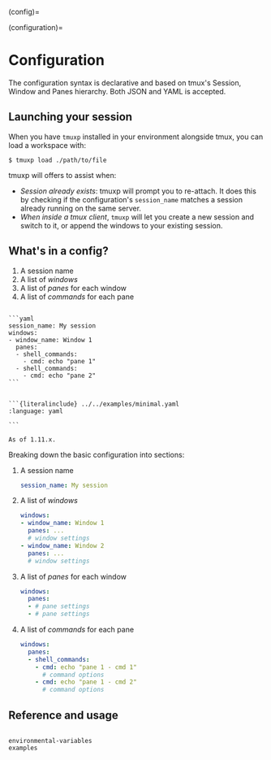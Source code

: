 (config)=

(configuration)=

# Configuration

The configuration syntax is declarative and based on tmux's Session, Window and
Panes hierarchy. Both JSON and YAML is accepted.

## Launching your session

When you have `tmuxp` installed in your environment alongside tmux, you can load
a workspace with:

```console
$ tmuxp load ./path/to/file
```

tmuxp will offers to assist when:

- _Session already exists_: tmuxp will prompt you to re-attach. It does this
  by checking if the configuration's `session_name` matches a session already
  running on the same server.
- _When inside a tmux client_, `tmuxp` will let you create a new session and switch to it, or append the windows to your existing
  session.

## What's in a config?

1. A session name
2. A list of _windows_
3. A list of _panes_ for each window
4. A list of _commands_ for each pane

````{tab} Basics

```yaml
session_name: My session
windows:
- window_name: Window 1
  panes:
  - shell_commands:
    - cmd: echo "pane 1"
  - shell_commands:
    - cmd: echo "pane 2"
```

````

````{tab} Smallest possible

```{literalinclude} ../../examples/minimal.yaml
:language: yaml

```

As of 1.11.x.

````

Breaking down the basic configuration into sections:

1. A session name

   ```yaml
   session_name: My session
   ```

2. A list of _windows_

   ```yaml
   windows:
   - window_name: Window 1
     panes: ...
     # window settings
   - window_name: Window 2
     panes: ...
     # window settings
   ```
3. A list of _panes_ for each window

   ```yaml
   windows:
     panes:
     - # pane settings
     - # pane settings
   ```
4. A list of _commands_ for each pane

   ```yaml
   windows:
     panes:
     - shell_commands:
       - cmd: echo "pane 1 - cmd 1"
         # command options
       - cmd: echo "pane 1 - cmd 2"
         # command options
   ```

## Reference and usage

```{toctree}

environmental-variables
examples

```
